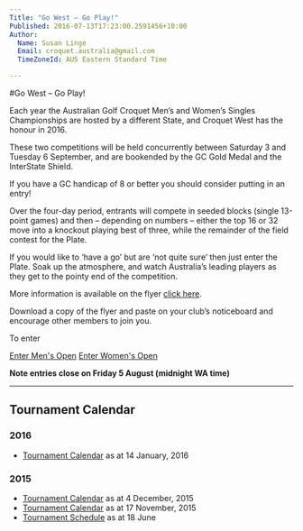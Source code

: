 ```yaml
---
Title: "Go West – Go Play!"
Published: 2016-07-13T17:23:00.2591456+10:00
Author:
  Name: Susan Linge
  Email: croquet.australia@gmail.com
  TimeZoneId: AUS Eastern Standard Time

---
```

#Go West – Go Play!

Each year the Australian Golf Croquet Men’s and Women’s Singles Championships are hosted by a different State, and Croquet West has the honour in 2016.

These two competitions will be held concurrently between Saturday 3 and Tuesday 6 September, and are bookended by the GC Gold Medal and the InterState Shield.

If you have a GC handicap of 8 or better you should consider putting in an entry!  

Over the four-day period, entrants will compete in seeded blocks (single 13-point games) and then – depending on numbers – either the top 16 or 32 move into a knockout playing best of three, while the remainder of the field contest for the Plate.

If you would like to ‘have a go’ but are ‘not quite sure’ then just enter the Plate.  Soak up the atmosphere, and watch Australia’s leading players as they get to the pointy end of the competition.  

More information is available on the flyer [click here](/2016-gc-mens-and-womens-singles-flyer-final-version-.pdf). 

Download a copy of the flyer and paste on your club’s noticeboard and encourage other members to join you.

To enter

<a href="/tournaments/2016/gc/mens-open" class="btn btn-primary btn-lg" role="button">Enter Men's Open</a>
<a href="/tournaments/2016/gc/womens-open" class="btn btn-primary btn-lg" role="button">Enter Women's Open</a>

**Note entries close on Friday 5 August (midnight WA time)**






---





## Tournament Calendar

### 2016

- [Tournament Calendar](/aca-tournament-calendar-as-at-14-january-2016.pdf) as at 14 January, 2016

### 2015

- [Tournament Calendar](/2015-2019-aca-tournament-program-as-at-4-december.pdf) as at 4 December, 2015
- [Tournament Calendar](/2015-2019-aca-tournament-calendar-as-at-17-nov-2015.pdf) as at 17 November, 2015
- [Tournament Schedule](/2015-2019-aca-tournament-program-as-at-18-june-2015-2-.pdf) as at 18 June